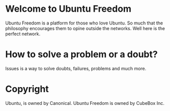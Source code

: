 # Welcome to Ubuntu Freedom
Ubuntu Freedom is a platform for those who love Ubuntu. So much that the philosophy encourages them to opine outside the networks. Well here is the perfect network.

# How to solve a problem or a doubt?
Issues is a way to solve doubts, failures, problems and much more.

# Copyright
Ubuntu, is owned by Canonical. Ubuntu Freedom is owned by CubeBox Inc.
